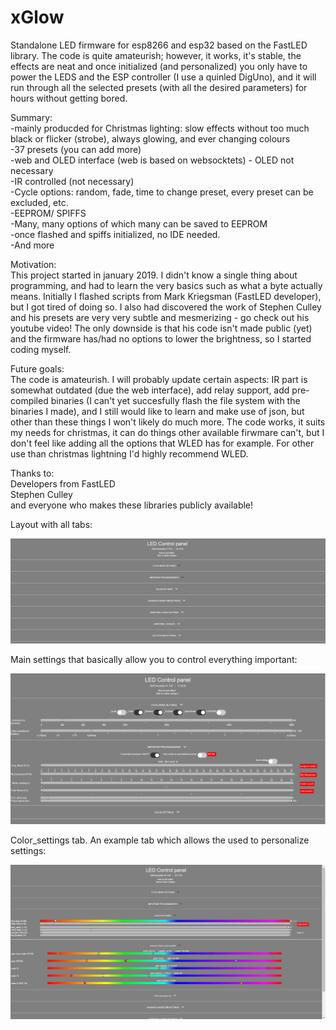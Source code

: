 # xGlow
 Standalone LED firmware for esp8266 and esp32 based on the FastLED library. The code is quite amateurish; however, it works, it's stable, the effects are neat and once initialized (and personalized) you only have to power the LEDS and the ESP controller (I use a quinled DigUno), and it will run through all the selected presets (with all the desired parameters) for hours without getting bored.

 Summary:\
 -mainly producded for Christmas lighting: slow effects without too much black or flicker (strobe), always glowing, and ever changing colours\
 -37 presets (you can add more)\
 -web and OLED interface (web is based on websocktets) - OLED not necessary\
 -IR controlled (not necessary)\
 -Cycle options: random, fade, time to change preset, every preset can be excluded, etc.\
 -EEPROM/ SPIFFS\
 -Many, many options of which many can be saved to EEPROM\
 -once flashed and spiffs initialized, no IDE needed.\
 -And more

 Motivation:\
This project started in january 2019. I didn't know a single thing about programming, and had to learn the very basics such as what a byte actually means. Initially I flashed scripts from Mark Kriegsman (FastLED developer), but I got tired of doing so. I also had discovered the work of Stephen Culley and his presets are very very subtle and mesmerizing - go check out his youtube video! The only downside is that his code isn't made public (yet) and the firmware has/had no options to lower the brightness, so I started coding myself.


Future goals:\
The code is amateurish. I will probably update certain aspects: IR part is somewhat outdated (due the web interface), add relay support, add pre-compiled binaries (I can't yet succesfully flash the file system with the binaries I made), and I still would like to learn and make use of json, but other than these things I won't likely do much more. The code works, it suits my needs for christmas, it can do things other available firwmare can't, but I don't feel like adding all the options that WLED has for example. For other use than christmas lightning I'd highly recommend WLED. 


Thanks to:\
Developers from FastLED\
Stephen Culley\
and everyone who makes these libraries publicly available!

Layout with all tabs:

![](images/layout.jpg)

Main settings that basically allow you to control everything important:

![](images/Main_settings.jpg)

Color_settings tab. An example tab which allows the used to personalize settings:

![](images/example_colorsettings.jpg)

